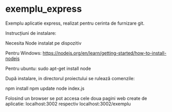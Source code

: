 # exemplu_express
Exemplu aplicatie express, realizat pentru cerinta de furnizare git.

Instrucțiuni de instalare:

Necesita Node instalat pe dispozitiv 

Pentru Windows: https://nodejs.org/en/learn/getting-started/how-to-install-nodejs

Pentru ubuntu: sudo apt-get install node

După instalare, in directorul proiectului se rulează comenzile: 

npm install 
npm update 
node index.js

Folosind un browser se pot accesa cele doua pagini web create de aplicatie: localhost:3002 respectiv localhost:3002/exemplu

